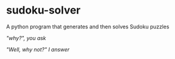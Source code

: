 # sudoku-solver
A python program that generates and then solves Sudoku puzzles

*"why?", you ask*

*"Well, why not?" I answer*
